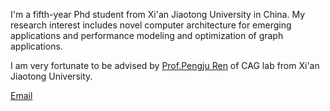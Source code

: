 I'm a fifth-year Phd student from Xi'an Jiaotong University in China. My research interest includes novel computer architecture for emerging applications and performance modeling and optimization of graph applications.

I am very fortunate to be advised by [Prof.Pengju Ren]() of CAG lab from Xi'an Jiaotong University.

[Email](fugelin@stu.xjtu.edu.cn)
